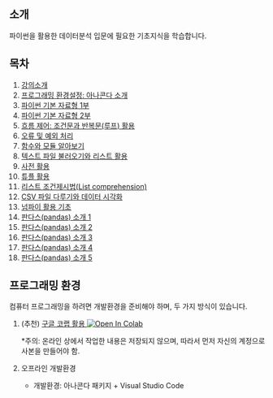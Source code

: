 ## 소개

파이썬을 활용한 데이터분석 입문에 필요한 기초지식을 학습합니다.

## 목차

1. [강의소개](./notebooks/GongSu01_Lecture_Intro.html)
1. [프로그래밍 환경설정: 아나콘다 소개](./notebooks/GongSu02_Anaconda_Installation.html)
1. [파이썬 기본 자료형 1부](./notebooks/GongSu03_Python_DataTypes_Part_1.html)
1. [파이썬 기본 자료형 2부](./notebooks/GongSu04_Python_DataTypes_Part_2.html)
1. [흐름 제어: 조건문과 반복문(루프) 활용](./notebooks/GongSu05_Flow_Control.html)
1. [오류 및 예외 처리](./notebooks/GongSu06_Errors_and_Exception_Handling.html)
1. [함수와 모듈 알아보기](./notebooks/GongSu07_Funcions_and_Modules.html)
1. [텍스트 파일 불러오기와 리스트 활용](./notebooks/GongSu08_Files_and_Lists.html)
1. [사전 활용](./notebooks/GongSu09_Dictionary.html)
1. [튜플 활용](./notebooks/GongSu10_Tuples.html)
1. [리스트 조건제시법(List comprehension)](./notebooks/GongSu11_List_Comprehension.html)
1. [CSV 파일 다루기와 데이터 시각화](./notebooks/GongSu12_CSV_File_Data_Visualization.html)
1. [넘파이 활용 기초](./notebooks/GongSu14_Numpy_Basic_Applications_1.html)
1. [판다스(pandas) 소개 1](./notebooks/GongSu15-Pandas-tutorial-01.html)
1. [판다스(pandas) 소개 2](./notebooks/GongSu16-Pandas-tutorial-02.html)
1. [판다스(pandas) 소개 3](./notebooks/GongSu17-Pandas-tutorial-03.html)
1. [판다스(pandas) 소개 4](./notebooks/GongSu18-Pandas-tutorial-04.html)
1. [판다스(pandas) 소개 5](./notebooks/GongSu19-Pandas-tutorial-05.html)

## 프로그래밍 환경

컴퓨터 프로그래밍을 하려면 개발환경을 준비해야 하며, 두 가지 방식이 있습니다.

1. (추천) [구글 코랩 활용 ](https://colab.research.google.com/github/liganega/Gongsu-DataSci/blob/master/)
<a href="https://colab.research.google.com/github/liganega/Gongsu-DataSci/blob/master/"><img src="https://colab.research.google.com/assets/colab-badge.svg" alt="Open In Colab"/></a>

    *주의: 온라인 상에서 작업한 내용은 저장되지 않으며, 따라서 먼저 자신의 계정으로 사본을 만들어야 함.

1. 오프라인 개발환경
    * 개발환경: 아나콘다 패키지 + Visual Studio Code
    

